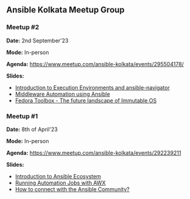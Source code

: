 ## Ansible Kolkata Meetup Group

### Meetup #2

**Date:** 2nd September'23

**Mode:** In-person

**Agenda:** https://www.meetup.com/ansible-kolkata/events/295504178/

**Slides:**

- [Introduction to Execution Environments and ansible-navigator](https://slides.com/kb-perbyte/navigator_story/fullscreen)
- [Middleware Automation using Ansible](2023/september/slides/Middleware_automation_using_Ansible.pdf)
- [Fedora Toolbox - The future landscape of Immutable OS](2023/september/slides/Toolbx.pdf)


### Meetup #1

**Date:** 8th of April'23

**Mode:** In-person

**Agenda:** https://www.meetup.com/ansible-kolkata/events/292239211

**Slides:**

- [Introduction to Ansible Ecosystem](https://slides.com/kb-perbyte/ansible_ecosystem/fullscreen)
- [Running Automation Jobs with AWX](https://slides.com/nilashishc/awx/fullscreen)
- [How to connect with the Ansible Community?](2023/april/slides/ways_to_join_ansible_community.pptx)

